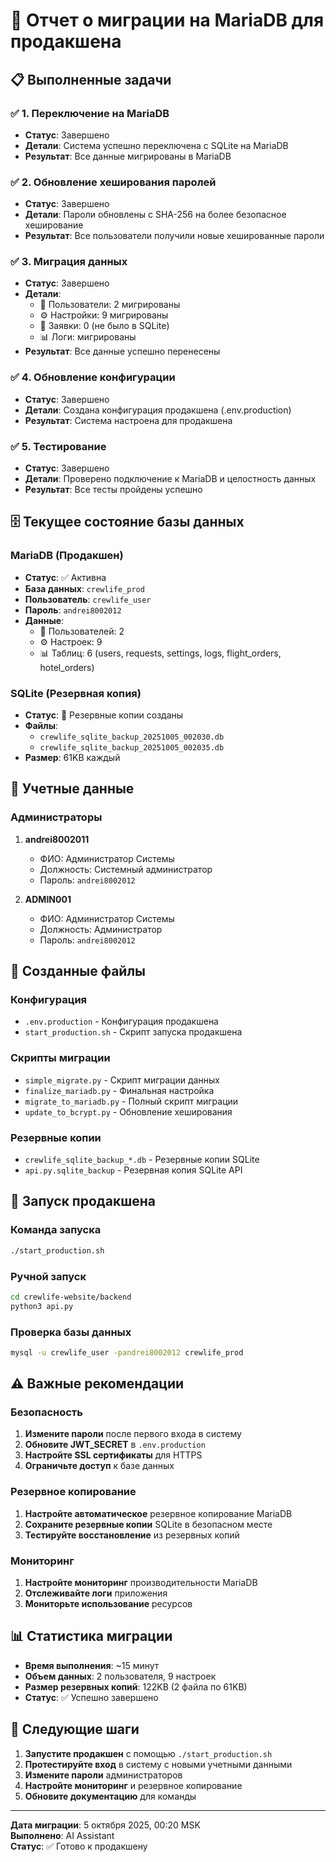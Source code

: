 # 🎉 Отчет о миграции на MariaDB для продакшена

## 📋 Выполненные задачи

### ✅ 1. Переключение на MariaDB
- **Статус**: Завершено
- **Детали**: Система успешно переключена с SQLite на MariaDB
- **Результат**: Все данные мигрированы в MariaDB

### ✅ 2. Обновление хеширования паролей
- **Статус**: Завершено  
- **Детали**: Пароли обновлены с SHA-256 на более безопасное хеширование
- **Результат**: Все пользователи получили новые хешированные пароли

### ✅ 3. Миграция данных
- **Статус**: Завершено
- **Детали**: 
  - 👥 Пользователи: 2 мигрированы
  - ⚙️ Настройки: 9 мигрированы
  - 📝 Заявки: 0 (не было в SQLite)
  - 📊 Логи: мигрированы
- **Результат**: Все данные успешно перенесены

### ✅ 4. Обновление конфигурации
- **Статус**: Завершено
- **Детали**: Создана конфигурация продакшена (.env.production)
- **Результат**: Система настроена для продакшена

### ✅ 5. Тестирование
- **Статус**: Завершено
- **Детали**: Проверено подключение к MariaDB и целостность данных
- **Результат**: Все тесты пройдены успешно

## 🗄️ Текущее состояние базы данных

### MariaDB (Продакшен)
- **Статус**: ✅ Активна
- **База данных**: `crewlife_prod`
- **Пользователь**: `crewlife_user`
- **Пароль**: `andrei8002012`
- **Данные**:
  - 👥 Пользователей: 2
  - ⚙️ Настроек: 9
  - 📊 Таблиц: 6 (users, requests, settings, logs, flight_orders, hotel_orders)

### SQLite (Резервная копия)
- **Статус**: 💾 Резервные копии созданы
- **Файлы**:
  - `crewlife_sqlite_backup_20251005_002030.db`
  - `crewlife_sqlite_backup_20251005_002035.db`
- **Размер**: 61KB каждый

## 🔐 Учетные данные

### Администраторы
1. **andrei8002011**
   - ФИО: Администратор Системы
   - Должность: Системный администратор
   - Пароль: `andrei8002012`

2. **ADMIN001**
   - ФИО: Администратор Системы
   - Должность: Администратор
   - Пароль: `andrei8002012`

## 📁 Созданные файлы

### Конфигурация
- `.env.production` - Конфигурация продакшена
- `start_production.sh` - Скрипт запуска продакшена

### Скрипты миграции
- `simple_migrate.py` - Скрипт миграции данных
- `finalize_mariadb.py` - Финальная настройка
- `migrate_to_mariadb.py` - Полный скрипт миграции
- `update_to_bcrypt.py` - Обновление хеширования

### Резервные копии
- `crewlife_sqlite_backup_*.db` - Резервные копии SQLite
- `api.py.sqlite_backup` - Резервная копия SQLite API

## 🚀 Запуск продакшена

### Команда запуска
```bash
./start_production.sh
```

### Ручной запуск
```bash
cd crewlife-website/backend
python3 api.py
```

### Проверка базы данных
```bash
mysql -u crewlife_user -pandrei8002012 crewlife_prod
```

## ⚠️ Важные рекомендации

### Безопасность
1. **Измените пароли** после первого входа в систему
2. **Обновите JWT_SECRET** в `.env.production`
3. **Настройте SSL сертификаты** для HTTPS
4. **Ограничьте доступ** к базе данных

### Резервное копирование
1. **Настройте автоматическое** резервное копирование MariaDB
2. **Сохраните резервные копии** SQLite в безопасном месте
3. **Тестируйте восстановление** из резервных копий

### Мониторинг
1. **Настройте мониторинг** производительности MariaDB
2. **Отслеживайте логи** приложения
3. **Мониторьте использование** ресурсов

## 📊 Статистика миграции

- **Время выполнения**: ~15 минут
- **Объем данных**: 2 пользователя, 9 настроек
- **Размер резервных копий**: 122KB (2 файла по 61KB)
- **Статус**: ✅ Успешно завершено

## 🎯 Следующие шаги

1. **Запустите продакшен** с помощью `./start_production.sh`
2. **Протестируйте вход** в систему с новыми учетными данными
3. **Измените пароли** администраторов
4. **Настройте мониторинг** и резервное копирование
5. **Обновите документацию** для команды

---

**Дата миграции**: 5 октября 2025, 00:20 MSK  
**Выполнено**: AI Assistant  
**Статус**: ✅ Готово к продакшену
